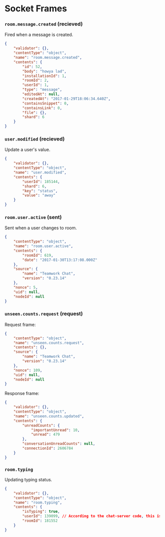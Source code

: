 # Socket Frames
### `room.message.created` (recieved)
Fired when a message is created. 

```json
{
    "validator": {},
    "contentType": "object",
    "name": "room.message.created",
    "contents": {
        "id": 52,
        "body": "howya lad",
        "installationId": 1,
        "roomId": 2,
        "userId": 1,
        "type": "message",
        "editedAt": null,
        "createdAt": "2017-01-29T18:06:34.640Z",
        "containsSnippet": 0,
        "containsLink": 0,
        "file": {},
        "shard": 6
    }
}
```

### `user.modified` (recieved)
Update a user's value.

```json
{
    "validator": {},
    "contentType": "object",
    "name": "user.modified",
    "contents": {
        "userId": 185144,
        "shard": 6,
        "key": "status",
        "value": "away"
    }
}
```

### `room.user.active` (sent)
Sent when a user changes to room.

```json
{
    "contentType": "object",
    "name": "room.user.active",
    "contents": {
        "roomId": 619,
        "date": "2017-01-30T13:17:08.000Z"
    },
    "source": {
        "name": "Teamwork Chat",
        "version": "0.23.14"
    },
    "nonce": 5,
    "uid": null,
    "nodeId": null
}
```

### `unseen.counts.request` (request)
Request frame:

```json
{
    "contentType": "object",
    "name": "unseen.counts.request",
    "contents": {},
    "source": {
        "name": "Teamwork Chat",
        "version": "0.23.14"
    },
    "nonce": 109,
    "uid": null,
    "nodeId": null
}
```

Response frame:

```json
{
    "validator": {},
    "contentType": "object",
    "name": "unseen.counts.updated",
    "contents": {
        "unreadCounts": {
            "importantUnread": 10,
            "unread": 479
        },
        "conversationUnreadCounts": null,
        "connectionId": 2606784
    }
}
```

### `room.typing`
Updating typing status.


```json
{
    "validator": {},
    "contentType": "object",
    "name": "room.typing",
    "contents": {
        "isTyping": true,
        "userId": 139099, // According to the chat-server code, this isn't used.
        "roomId": 181552
    }
}
```